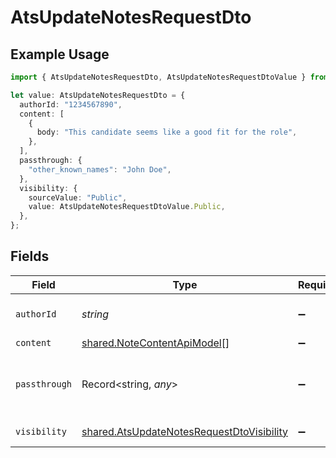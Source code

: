 # AtsUpdateNotesRequestDto

## Example Usage

```typescript
import { AtsUpdateNotesRequestDto, AtsUpdateNotesRequestDtoValue } from "@stackone/stackone-client-ts/sdk/models/shared";

let value: AtsUpdateNotesRequestDto = {
  authorId: "1234567890",
  content: [
    {
      body: "This candidate seems like a good fit for the role",
    },
  ],
  passthrough: {
    "other_known_names": "John Doe",
  },
  visibility: {
    sourceValue: "Public",
    value: AtsUpdateNotesRequestDtoValue.Public,
  },
};
```

## Fields

| Field                                                                                                         | Type                                                                                                          | Required                                                                                                      | Description                                                                                                   | Example                                                                                                       |
| ------------------------------------------------------------------------------------------------------------- | ------------------------------------------------------------------------------------------------------------- | ------------------------------------------------------------------------------------------------------------- | ------------------------------------------------------------------------------------------------------------- | ------------------------------------------------------------------------------------------------------------- |
| `authorId`                                                                                                    | *string*                                                                                                      | :heavy_minus_sign:                                                                                            | Unique identifier of the author                                                                               | 1234567890                                                                                                    |
| `content`                                                                                                     | [shared.NoteContentApiModel](../../../sdk/models/shared/notecontentapimodel.md)[]                             | :heavy_minus_sign:                                                                                            | N/A                                                                                                           |                                                                                                               |
| `passthrough`                                                                                                 | Record<string, *any*>                                                                                         | :heavy_minus_sign:                                                                                            | Value to pass through to the provider                                                                         | {<br/>"other_known_names": "John Doe"<br/>}                                                                   |
| `visibility`                                                                                                  | [shared.AtsUpdateNotesRequestDtoVisibility](../../../sdk/models/shared/atsupdatenotesrequestdtovisibility.md) | :heavy_minus_sign:                                                                                            | Visibility of the note                                                                                        | public                                                                                                        |